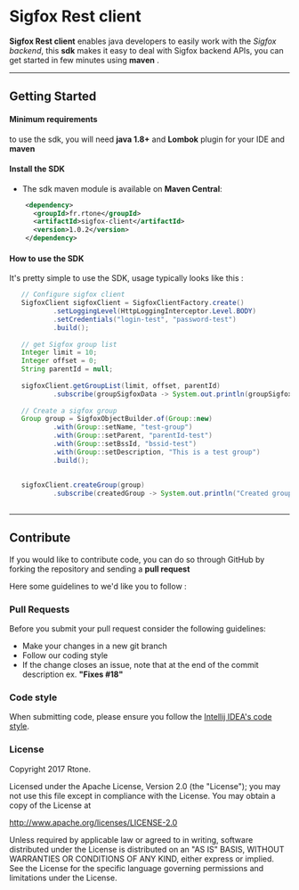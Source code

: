 # Sigfox Rest client #

**Sigfox Rest client** enables java developers to easily  work with the *Sigfox backend*, this **sdk** makes it easy to deal with Sigfox backend APIs, you can get started in few minutes using **maven** .


----------
## Getting Started

#### Minimum requirements ####
to use the sdk,  you will need **java 1.8+** and **Lombok** plugin for your IDE and **maven**

#### Install the SDK ####

 - The sdk maven module is available on **Maven Central**:
```xml
    <dependency>
      <groupId>fr.rtone</groupId>
      <artifactId>sigfox-client</artifactId>
      <version>1.0.2</version>
    </dependency>
```


#### How to use  the SDK ####

It's pretty simple to use the SDK, usage typically looks like this :

```java
   // Configure sigfox client
   SigfoxClient sigfoxClient = SigfoxClientFactory.create()
           .setLoggingLevel(HttpLoggingInterceptor.Level.BODY)
           .setCredentials("login-test", "password-test")
           .build();
   
   // get Sigfox group list
   Integer limit = 10;
   Integer offset = 0;
   String parentId = null;
   
   sigfoxClient.getGroupList(limit, offset, parentId)
           .subscribe(groupSigfoxData -> System.out.println(groupSigfoxData.getData()));
   
   // Create a sigfox group
   Group group = SigfoxObjectBuilder.of(Group::new)
           .with(Group::setName, "test-group")
           .with(Group::setParent, "parentId-test")
           .with(Group::setBssId, "bssid-test")
           .with(Group::setDescription, "This is a test group")
           .build();
   
   
   sigfoxClient.createGroup(group)
           .subscribe(createdGroup -> System.out.println("Created group with id " + createdGroup.getId()));
 
```

 ----------
## Contribute 

If you would like to contribute code, you can do so through GitHub by forking the repository and sending a **pull request** 

Here some guidelines to we'd like you to follow :

### Pull Requests

Before you submit your pull request consider the following guidelines:

 - Make your changes in a new git branch
 - Follow our coding style 
 - If the change closes an issue, note that at the end of the commit description ex. **"Fixes #18"**

### Code style
When submitting code, please ensure you follow the [Intellij IDEA's code style](https://www.jetbrains.com/help/idea/reformatting-source-code.html). 

### License

Copyright 2017 Rtone.

Licensed under the Apache License, Version 2.0 (the "License"); you may not use this file except in compliance with the License. You may obtain a copy of the License at

http://www.apache.org/licenses/LICENSE-2.0

Unless required by applicable law or agreed to in writing, software distributed under the License is distributed on an "AS IS" BASIS, WITHOUT WARRANTIES OR CONDITIONS OF ANY KIND, either express or implied. See the License for the specific language governing permissions and limitations under the License. 
